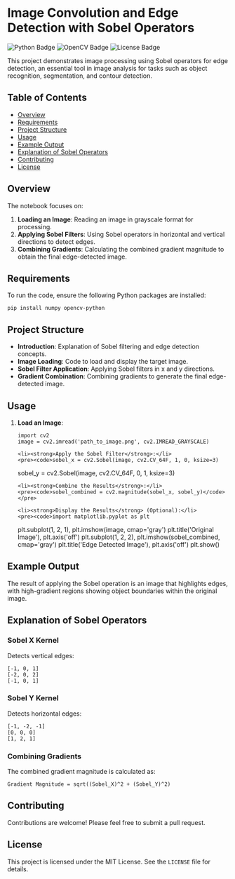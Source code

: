 <!DOCTYPE html>
<html lang="en">
<head>
    <meta charset="UTF-8">
    <meta name="viewport" content="width=device-width, initial-scale=1.0">
</head>
<body>

<h1>Image Convolution and Edge Detection with Sobel Operators</h1>

<p>
    <img src="https://img.shields.io/badge/Python-3.x-blue.svg" alt="Python Badge">
    <img src="https://img.shields.io/badge/OpenCV-4.x-green.svg" alt="OpenCV Badge">
    <img src="https://img.shields.io/badge/License-MIT-yellow.svg" alt="License Badge">
</p>

<p>This project demonstrates image processing using Sobel operators for edge detection, an essential tool in image analysis for tasks such as object recognition, segmentation, and contour detection.</p>

<h2>Table of Contents</h2>
<ul>
    <li><a href="#overview">Overview</a></li>
    <li><a href="#requirements">Requirements</a></li>
    <li><a href="#project-structure">Project Structure</a></li>
    <li><a href="#usage">Usage</a></li>
    <li><a href="#example-output">Example Output</a></li>
    <li><a href="#explanation-of-sobel-operators">Explanation of Sobel Operators</a></li>
    <li><a href="#contributing">Contributing</a></li>
    <li><a href="#license">License</a></li>
</ul>

<h2 id="overview">Overview</h2>
<p>
    The notebook focuses on:
</p>
<ol>
    <li><strong>Loading an Image</strong>: Reading an image in grayscale format for processing.</li>
    <li><strong>Applying Sobel Filters</strong>: Using Sobel operators in horizontal and vertical directions to detect edges.</li>
    <li><strong>Combining Gradients</strong>: Calculating the combined gradient magnitude to obtain the final edge-detected image.</li>
</ol>

<h2 id="requirements">Requirements</h2>
<p>To run the code, ensure the following Python packages are installed:</p>
<pre><code>pip install numpy opencv-python</code></pre>

<h2 id="project-structure">Project Structure</h2>
<ul>
    <li><strong>Introduction</strong>: Explanation of Sobel filtering and edge detection concepts.</li>
    <li><strong>Image Loading</strong>: Code to load and display the target image.</li>
    <li><strong>Sobel Filter Application</strong>: Applying Sobel filters in x and y directions.</li>
    <li><strong>Gradient Combination</strong>: Combining gradients to generate the final edge-detected image.</li>
</ul>

<h2 id="usage">Usage</h2>
<ol>
    <li><strong>Load an Image</strong>:</li>
    <pre><code>import cv2
image = cv2.imread('path_to_image.png', cv2.IMREAD_GRAYSCALE)</code></pre>

    <li><strong>Apply the Sobel Filter</strong>:</li>
    <pre><code>sobel_x = cv2.Sobel(image, cv2.CV_64F, 1, 0, ksize=3)
sobel_y = cv2.Sobel(image, cv2.CV_64F, 0, 1, ksize=3)</code></pre>

    <li><strong>Combine the Results</strong>:</li>
    <pre><code>sobel_combined = cv2.magnitude(sobel_x, sobel_y)</code></pre>

    <li><strong>Display the Results</strong> (Optional):</li>
    <pre><code>import matplotlib.pyplot as plt
plt.subplot(1, 2, 1), plt.imshow(image, cmap='gray')
plt.title('Original Image'), plt.axis('off')
plt.subplot(1, 2, 2), plt.imshow(sobel_combined, cmap='gray')
plt.title('Edge Detected Image'), plt.axis('off')
plt.show()</code></pre>
</ol>

<h2 id="example-output">Example Output</h2>
<p>The result of applying the Sobel operation is an image that highlights edges, with high-gradient regions showing object boundaries within the original image.</p>

<h2 id="explanation-of-sobel-operators">Explanation of Sobel Operators</h2>
<h3>Sobel X Kernel</h3>
<p>Detects vertical edges:</p>
<pre><code>[-1, 0, 1]
[-2, 0, 2]
[-1, 0, 1]</code></pre>

<h3>Sobel Y Kernel</h3>
<p>Detects horizontal edges:</p>
<pre><code>[-1, -2, -1]
[0, 0, 0]
[1, 2, 1]</code></pre>

<h3>Combining Gradients</h3>
<p>The combined gradient magnitude is calculated as:</p>
<pre><code>Gradient Magnitude = sqrt((Sobel_X)^2 + (Sobel_Y)^2)</code></pre>

<h2 id="contributing">Contributing</h2>
<p>Contributions are welcome! Please feel free to submit a pull request.</p>

<h2 id="license">License</h2>
<p>This project is licensed under the MIT License. See the <code>LICENSE</code> file for details.</p>

</body>
</html>
